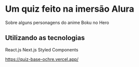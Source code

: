 # Um quiz feito na imersão Alura

Sobre alguns personagens do anime Boku no Hero


## Utilizando as tecnologias

React.js
Next.js
Styled Components

https://quiz-base-ochre.vercel.app/
